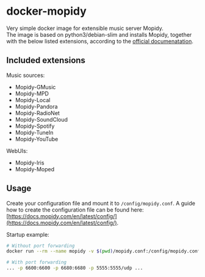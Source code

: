 # docker-mopidy
Very simple docker image for extensible music server Mopidy.  
The image is based on python3/debian-slim and installs Mopidy, together with the below listed extensions, according to the [official documenatation](https://docs.mopidy.com/en/release-2.2/installation/debian).

## Included extensions
Music sources:
- Mopidy-GMusic
- Mopidy-MPD
- Mopidy-Local
- Mopidy-Pandora
- Mopidy-RadioNet
- Mopidy-SoundCloud
- Mopidy-Spotify
- Mopidy-TuneIn
- Mopidy-YouTube

WebUIs:
- Mopidy-Iris
- Mopidy-Moped

## Usage
Create your configuration file and mount it to `/config/mopidy.conf`.
A guide how to create the configuration file can be found here: [https://docs.mopidy.com/en/latest/config/](https://docs.mopidy.com/en/latest/config/).
  
Startup example:
```bash
# Without port forwarding
docker run --rm --name mopidy -v $(pwd)/mopidy.conf:/config/mopidy.conf:ro ghcr.io/firefrei/mopidy

# With port forwarding
... -p 6600:6600 -p 6680:6680 -p 5555:5555/udp ... 
```
